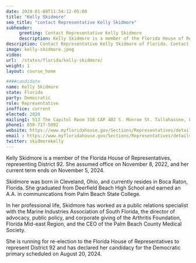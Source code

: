```yaml
---
date: 2024-01-08T11:54:12-05:00
title: "Kelly Skidmore"
seo_title: "contact Representative Kelly Skidmore"
subheader:
     greeting: Contact Representative Kelly Skidmore
     description: Kelly Skidmore is a member of the Florida House of Representatives, representing District 92. She assumed office on November 8, 2022, and her current term ends on November 5, 2024.
description: Contact Representative Kelly Skidmore of Florida. Contact information for Kelly Skidmore includes email address, phone number, and mailing address.
image: kelly-skidmore.jpeg
video:
url:  /states/florida/kelly-skidmore/
weight: 1
layout: course_home

####candidate
name: Kelly Skidmore
state: Florida
party: Democratic
role: Representative
inoffice: current
elected: 2020
mailing1: 513 The Capitol Room 316 CAP 402 S. Monroe St. Tallahassee, FL 32399-1300
phone1: 850-717-5092
website: https://www.myfloridahouse.gov/Sections/Representatives/details.aspx?MemberId=4786&LegislativeTermId=90/
email : https://www.myfloridahouse.gov/Sections/Representatives/details.aspx?MemberId=4786&LegislativeTermId=90/
twitter: skidmorekelly
---
```


Kelly Skidmore is a member of the Florida House of Representatives, representing District 92. She assumed office on November 8, 2022, and her current term ends on November 5, 2024.

Skidmore was born in Cleveland, Ohio, and currently resides in Boca Raton, Florida. She graduated from Deerfield Beach High School and earned an A.A. in communications from Palm Beach State College.

In her professional life, Skidmore has worked as a public relations specialist with the Marine Industries Association of South Florida, the director of advocacy, public policy, and corporate giving of the Arthritis Foundation, Florida Mid-east Region, and the CEO of the Palm Beach County Medical Society.

She is running for re-election to the Florida House of Representatives to represent District 92 and has declared her candidacy for the Democratic primary scheduled on August 20, 2024.
